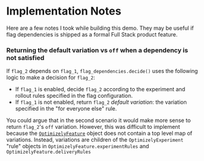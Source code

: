 # Implementation Notes

Here are a few notes I took while building this demo. They may be useful if flag dependencies is shipped as a formal Full Stack product feature.

### Returning the default variation vs `off` when a dependency is not satisfied

If `flag_2` depends on `flag_1`, `flag_dependencies.decide()` uses the following logic to make a decision for `flag_2`:

- If `flag_1` is enabled, decide `flag_2` according to the experiment and rollout rules specified in the flag configuration.
- If `flag_1` is not enabled, return `flag_2` _default variation_: the variation specified in the "for everyone else" rule.

You could argue that in the second scenario it would make more sense to return `flag_2`'s `off` variation. However, this was difficult to implement because the [`OptimizelyFeature`](https://docs.developers.optimizely.com/full-stack/docs/optimizelyconfig-javascript-node#object-model) object does not contain a top level map of variations. Instead, variations are children of the `OptimizelyExperiment` "rule" objects in `OptimizelyFeature.experimentRules` and `OptimizelyFeature.deliveryRules`




